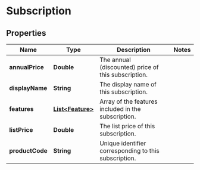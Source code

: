 

# Subscription


## Properties

| Name | Type | Description | Notes |
|------------ | ------------- | ------------- | -------------|
|**annualPrice** | **Double** | The annual (discounted) price of this subscription. |  |
|**displayName** | **String** | The display name of this subscription. |  |
|**features** | [**List&lt;Feature&gt;**](Feature.md) | Array of the features included in the subscription. |  |
|**listPrice** | **Double** | The list price of this subscription. |  |
|**productCode** | **String** | Unique identifier corresponding to this subscription. |  |




